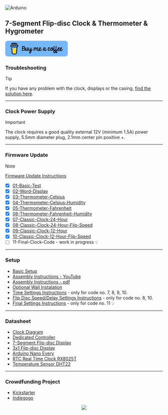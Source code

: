 ![Arduino](https://img.shields.io/badge/-Arduino-00979D?style=for-the-badge&logo=Arduino&logoColor=white)
## 7-Segment Flip-disc Clock & Thermometer & Hygrometer
<a href="https://www.buymeacoffee.com/marcinsaj"><img src="https://github.com/marcinsaj/marcinsaj/blob/main/Buy-me-a-coffee.png" /></a> 
</br>

### Troubleshooting
> [!TIP]  
> If you have any problem with the clock, displays or the casing, [find the solution here](https://github.com/marcinsaj/Flipo-Clock-4x7-Segment-Flip-Disc-Display/blob/main/datasheet/troubleshooting.md).
---

### Clock Power Supply
> [!IMPORTANT]
> The clock requires a good quality external 12V (minimum 1.5A) power supply, 5.5mm diameter plug, 2.1mm center pin positive +.
---

### Firmware Update
> [!NOTE]
> [Firmware Update Instructions](https://bit.ly/4x7SEG-CLOCK-FIRMWARE-UPDATE)
- [x] [01-Basic-Test](https://github.com/marcinsaj/Flipo-Clock-4x7-Segment-Flip-Disc-Display/blob/main/examples/01-Basic-Test.ino)
- [x] [02-Word-Display](https://github.com/marcinsaj/Flipo-Clock-4x7-Segment-Flip-Disc-Display/blob/main/examples/02-Word-Display.ino)
- [x] [03-Thermometer-Celsius](https://github.com/marcinsaj/Flipo-Clock-4x7-Segment-Flip-Disc-Display/blob/main/examples/03-Thermometer-Celsius.ino)
- [x] [04-Thermometer-Celsius-Humidity](https://github.com/marcinsaj/Flipo-Clock-4x7-Segment-Flip-Disc-Display/blob/main/examples/04-Thermometer-Celsius-Humidity.ino)
- [x] [05-Thermometer-Fahrenheit](https://github.com/marcinsaj/Flipo-Clock-4x7-Segment-Flip-Disc-Display/blob/main/examples/05-Thermometer-Fahrenheit.ino)
- [x] [06-Thermometer-Fahrenheit-Humidity](https://github.com/marcinsaj/Flipo-Clock-4x7-Segment-Flip-Disc-Display/blob/main/examples/06-Thermometer-Fahrenheit-Humidity.ino)
- [x] [07-Classic-Clock-24-Hour](https://github.com/marcinsaj/Flipo-Clock-4x7-Segment-Flip-Disc-Display/blob/main/examples/07-Classic-Clock-24-Hour.ino)
- [x] [08-Classic-Clock-24-Hour-Flip-Speed](https://github.com/marcinsaj/Flipo-Clock-4x7-Segment-Flip-Disc-Display/blob/main/examples/08-Classic-Clock-24-Hour-Flip-Speed.ino)
- [x] [09-Classic-Clock-12-Hour](https://github.com/marcinsaj/Flipo-Clock-4x7-Segment-Flip-Disc-Display/blob/main/examples/09-Classic-Clock-12-Hour.ino)
- [x] [10-Classic-Clock-12-Hour-Flip-Speed](https://github.com/marcinsaj/Flipo-Clock-4x7-Segment-Flip-Disc-Display/blob/main/examples/10-Classic-Clock-12-Hour-Flip-Speed.ino)
- [ ] 11-Final-Clock-Code - work in progress :bulb:
---

### Setup
- [Basic Setup](https://bit.ly/4x7SEG-CLOCK-BASIC-SETUP)
- [Assembly Instructions - YouTube](https://youtu.be/WfsLnRaAHXM)
- [Assembly Instructions - pdf](https://bit.ly/Flip-Disc-Clock-Assembly)
- [Optional Wall Instalation](https://bit.ly/FDC-WALL)
- [Time Settings Instructions](https://bit.ly/4x7SEG-CLOCK-TIME-SET) - only for code no. 7, 8, 9, 10. 
- [Flip Disc Speed/Delay Settings Instructions](https://bit.ly/4x7SEG-CLOCK-SPEED-SET) - only for code no. 8, 10.
- [Final Settings Instructions](https://bit.ly/4x7SEG-CLOCK-SET) - only for code no. 11 :bulb:
---

### Datasheet
- [Clock Diagram](https://bit.ly/4x7SEG-CLOCK-DIAGRAM)
- [Dedicated Controller](https://bit.ly/AC1-FD)
- [7-Segment Flip-disc Display](https://bit.ly/7SEG-FD)
- [3x1 Flip-disc Display](https://bit.ly/3x1DOT-FD)
- [Arduino Nano Every](https://bit.ly/ARD-EVERY)
- [RTC Real Time Clock RX8025T](https://bit.ly/RX8025T)
- [Temperature Sensor DHT22](https://bit.ly/DHT22)
---

### Crowdfunding Project
- [Kickstarter](https://www.kickstarter.com/projects/marcinsaj/flip-disc-displays-arduino-based)
- [Indiegogo](https://www.indiegogo.com/projects/flip-disc-clock-arduino-based)
<p> </p>
<p align="center"><img src="https://github.com/marcinsaj/Flipo-Clock-4x7-Segment-Flip-Disc-Display/blob/main/extras/flip-disc-clock-4x7-segment-github-cover.jpg"></p>
